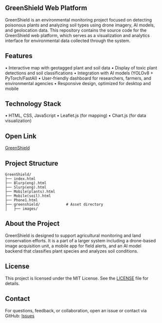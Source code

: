 ## GreenShield Web Platform

GreenShield is an environmental monitoring project focused on detecting poisonous plants and analyzing soil types using drone imagery, AI models, and geolocation data. This repository contains the source code for the GreenShield web platform, which serves as a visualization and analytics interface for environmental data collected through the system.


## Features
 • Interactive map with geotagged plant and soil data
 • Display of toxic plant detections and soil classifications
 • Integration with AI models (YOLOv8 + PyTorch/FastAI)
 • User-friendly dashboard for researchers, farmers, and environmental agencies
 • Responsive design, optimized for desktop and mobile

## Technology Stack
 • HTML, CSS, JavaScript
 • Leaflet.js (for mapping)
 • Chart.js  (for data visualization)

## Open Link
[GreenShield](https://iluxa-sensei.github.io/GreenShield)

## Project Structure

```
GreenShield/
├── index.html             
├── Blurp(eng).html         
├── Slurp(eng).html         
├── Mobile(plants).html    
├── Mobile(soil).html       
├── Phone1.html            
├── greenshield/            # Asset directory
│   ├── images/             

```


## About the Project

GreenShield is designed to support agricultural monitoring and land conservation efforts. It is a part of a larger system including a drone-based image acquisition unit, a mobile app for field alerts, and an AI model backend that classifies plant species and analyzes soil conditions.

## License

This project is licensed under the MIT License. See the [LICENSE](https://github.com/Iluxa-sensei/GreenShield/blob/main/LICENSE) file for details.

## Contact

For questions, feedback, or collaboration, open an issue or contact via GitHub: [Issues](https://github.com/iluxa-sensei/GreenShield/issues)


